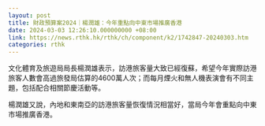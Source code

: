 ```yaml
---
layout: post
title: 財政預算案2024｜楊潤雄：今年重點向中東市場推廣香港
date: 2024-03-03 12:26:10.000000000 +08:00
link: https://news.rthk.hk/rthk/ch/component/k2/1742847-20240303.htm
categories: rthk
---
```


文化體育及旅遊局局長楊潤雄表示，訪港旅客量大致已經復蘇，希望今年實際訪港旅客人數會高過旅發局估算的4600萬人次；而每月煙火和無人機表演會有不同主題，包括配合相關節慶活動等。

楊潤雄又說，內地和東南亞的訪港旅客量恢復情況相當好，當局今年會重點向中東市場推廣香港。
